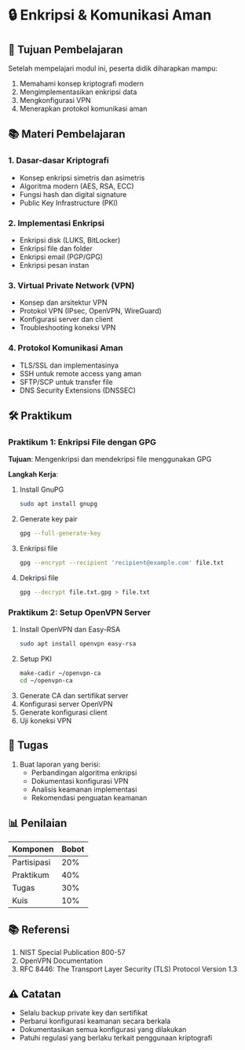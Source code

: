 # 🔒 Enkripsi & Komunikasi Aman

## 🎯 Tujuan Pembelajaran
Setelah mempelajari modul ini, peserta didik diharapkan mampu:
1. Memahami konsep kriptografi modern
2. Mengimplementasikan enkripsi data
3. Mengkonfigurasi VPN
4. Menerapkan protokol komunikasi aman

## 📚 Materi Pembelajaran

### 1. Dasar-dasar Kriptografi
   - Konsep enkripsi simetris dan asimetris
   - Algoritma modern (AES, RSA, ECC)
   - Fungsi hash dan digital signature
   - Public Key Infrastructure (PKI)

### 2. Implementasi Enkripsi
   - Enkripsi disk (LUKS, BitLocker)
   - Enkripsi file dan folder
   - Enkripsi email (PGP/GPG)
   - Enkripsi pesan instan

### 3. Virtual Private Network (VPN)
   - Konsep dan arsitektur VPN
   - Protokol VPN (IPsec, OpenVPN, WireGuard)
   - Konfigurasi server dan client
   - Troubleshooting koneksi VPN

### 4. Protokol Komunikasi Aman
   - TLS/SSL dan implementasinya
   - SSH untuk remote access yang aman
   - SFTP/SCP untuk transfer file
   - DNS Security Extensions (DNSSEC)

## 🛠️ Praktikum

### Praktikum 1: Enkripsi File dengan GPG
**Tujuan**: Mengenkripsi dan mendekripsi file menggunakan GPG

**Langkah Kerja**:
1. Install GnuPG
   ```bash
   sudo apt install gnupg
   ```
2. Generate key pair
   ```bash
   gpg --full-generate-key
   ```
3. Enkripsi file
   ```bash
   gpg --encrypt --recipient 'recipient@example.com' file.txt
   ```
4. Dekripsi file
   ```bash
   gpg --decrypt file.txt.gpg > file.txt
   ```

### Praktikum 2: Setup OpenVPN Server
1. Install OpenVPN dan Easy-RSA
   ```bash
   sudo apt install openvpn easy-rsa
   ```
2. Setup PKI
   ```bash
   make-cadir ~/openvpn-ca
   cd ~/openvpn-ca
   ```
3. Generate CA dan sertifikat server
4. Konfigurasi server OpenVPN
5. Generate konfigurasi client
6. Uji koneksi VPN

## 📝 Tugas
1. Buat laporan yang berisi:
   - Perbandingan algoritma enkripsi
   - Dokumentasi konfigurasi VPN
   - Analisis keamanan implementasi
   - Rekomendasi penguatan keamanan

## 📊 Penilaian
| Komponen | Bobot |
|----------|-------|
| Partisipasi | 20% |
| Praktikum | 40% |
| Tugas | 30% |
| Kuis | 10% |

## 📚 Referensi
1. NIST Special Publication 800-57
2. OpenVPN Documentation
3. RFC 8446: The Transport Layer Security (TLS) Protocol Version 1.3

## ⚠️ Catatan
- Selalu backup private key dan sertifikat
- Perbarui konfigurasi keamanan secara berkala
- Dokumentasikan semua konfigurasi yang dilakukan
- Patuhi regulasi yang berlaku terkait penggunaan kriptografi
